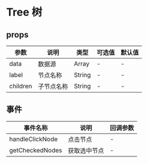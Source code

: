 <script setup>
import demo from './index.vue'
</script>

# Tree 树

<preview comp-name="tree" demo-name="index">
  <demo/>
</preview>

## props

| 参数     | 说明       | 类型   | 可选值 | 默认值 |
| -------- | ---------- | ------ | ------ | ------ |
| data     | 数据源     | Array  | -      | -      |
| label    | 节点名称   | String | -      | -      |
| children | 子节点名称 | String | -      | -      |

## 事件

| 事件名称        | 说明         | 回调参数 |
| --------------- | ------------ | -------- |
| handleClickNode | 点击节点     | -        |
| getCheckedNodes | 获取选中节点 | -        |
